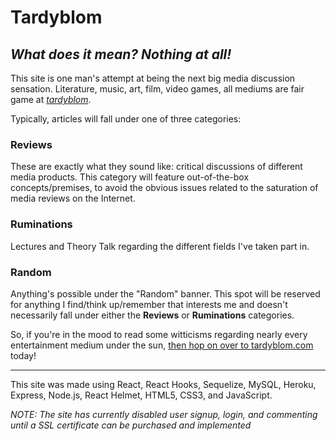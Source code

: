 # Tardyblom
## *What does it mean? Nothing at all!*

This site is one man's attempt at being the next big media discussion sensation. 
Literature, music, art, film, video games, all mediums are fair game at *[tardyblom](tardyblom.com)*.



Typically, articles will fall under one of three categories:

### Reviews
These are exactly what they sound like: critical discussions of different media products.
This category will feature out-of-the-box concepts/premises, to avoid the obvious issues related to the saturation of media reviews on the Internet.

### Ruminations
Lectures and Theory Talk regarding the different fields I've taken part in. 

### Random
Anything's possible under the "Random" banner. This spot will be reserved for anything I find/think up/remember that interests me and doesn't necessarily fall under either the **Reviews** or **Ruminations** categories.

So, if you're in the mood to read some witticisms regarding nearly every entertainment medium under the sun, [then hop on over to tardyblom.com](tardyblom.com) today!

____

This site was made using React, React Hooks, Sequelize, MySQL, Heroku, Express, Node.js, React Helmet, HTML5, CSS3, and JavaScript. 

*NOTE: The site has currently disabled user signup, login, and commenting until a SSL certificate can be purchased and implemented*